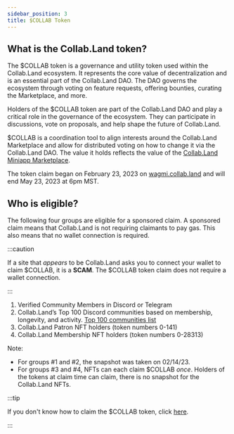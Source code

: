 ```yaml
---
sidebar_position: 3
title: $COLLAB Token
---
```


## What is the Collab.Land token?

The $COLLAB token is a governance and utility token used within the Collab.Land ecosystem. It represents the core value of decentralization and is an essential part of the Collab.Land DAO. The DAO governs the ecosystem through voting on feature requests, offering bounties, curating the Marketplace, and more.

Holders of the $COLLAB token are part of the Collab.Land DAO and play a critical role in the governance of the ecosystem. They can participate in discussions, vote on proposals, and help shape the future of Collab.Land.

$COLLAB is a coordination tool to align interests around the Collab.Land Marketplace and allow for distributed voting on how to change it via the Collab.Land DAO. The value it holds reflects the value of the [Collab.Land Miniapp Marketplace](/marketplace).

The token claim began on February 23, 2023 on [wagmi.collab.land](https://wagmi.collab.land) and will end May 23, 2023 at 6pm MST.

## Who is eligible?

The following four groups are eligible for a sponsored claim. A sponsored claim means that Collab.Land is not requiring claimants to pay gas. This also means that no wallet connection is required.

:::caution

If a site that _appears_ to be Collab.Land asks you to connect your wallet to claim $COLLAB, it is a **SCAM**. The $COLLAB token claim does not require a wallet connection.

:::

1. Verified Community Members in Discord or Telegram
2. Collab.Land’s Top 100 Discord communities based on membership, longevity, and activity. [Top 100 communities list](https://collabland.mirror.xyz/Rkg2VBIq1cmt87-hqW5cOqdXMZTuLTXwGE9D2-fDI5Q)
3. Collab.Land Patron NFT holders (token numbers 0-141)
4. Collab.Land Membership NFT holders (token numbers 0-28313)

Note:
- For groups #1 and #2, the snapshot was taken on 02/14/23.
- For groups #3 and #4, NFTs can each claim $COLLAB _once_. Holders of the tokens at claim time can claim, there is no snapshot for the Collab.Land NFTs.

:::tip

If you don't know how to claim the $COLLAB token, click [here](../token/claim).

:::